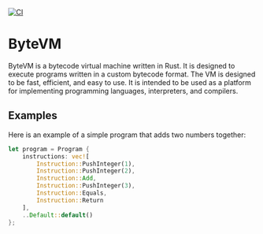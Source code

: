 [![CI](https://github.com/burdockcascade/bytevm/actions/workflows/ci.yml/badge.svg)](https://github.com/burdockcascade/bytevm/actions/workflows/ci.yml)

# ByteVM
ByteVM is a bytecode virtual machine written in Rust. It is designed to execute programs written in a custom bytecode format. The VM is designed to be fast, efficient, and easy to use. It is intended to be used as a platform for implementing programming languages, interpreters, and compilers.

## Examples
Here is an example of a simple program that adds two numbers together:
```rust
let program = Program {
    instructions: vec![
        Instruction::PushInteger(1),
        Instruction::PushInteger(2),
        Instruction::Add,
        Instruction::PushInteger(3),
        Instruction::Equals,
        Instruction::Return
    ],
    ..Default::default()
};
```
